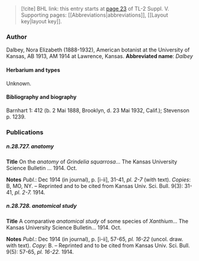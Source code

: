> [!cite] BHL link: this entry starts at [page 23](https://www.biodiversitylibrary.org/page/33259069) of TL-2 Suppl. V.
> Supporting pages: [[Abbreviations|abbreviations]], [[Layout key|layout key]].

### Author

Dalbey, Nora Elizabeth (1888-1932), American botanist at the University of Kansas, AB 1913, AM 1914 at Lawrence, Kansas. 
**Abbreviated name**: *Dalbey*

#### Herbarium and types

Unknown.

#### Bibliography and biography

Barnhart 1: 412 (b. 2 Mai 1888, Brooklyn, d. 23 Mai 1932, Calif.); Stevenson p. 1239.

### Publications

##### n.28.727. anatomy

**Title**
On the *anatomy* of *Grindelia squarrosa*... The Kansas University Science Bulletin ... 1914. Oct.

**Notes**
*Publ*.: Dec 1914 (in journal), p. \[i-ii\], 31-41, *pl. 2-7* (with text). *Copies*: B, MO, NY. – Reprinted and to be cited from Kansas Univ. Sci. Bull. 9(3): 31-41, *pl. 2-7.* 1914.

##### n.28.728. anatomical study

**Title**
A comparative *anatomical study* of some species of *Xanthium*... The Kansas University Science Bulletin... 1914. Oct.

**Notes**
*Publ*.: Dec 1914 (in journal), p. \[i-ii\], 57-65, *pl. 16-22* (uncol. draw. with text). *Copy*: B. – Reprinted and to be cited from Kansas Univ. Sci. Bull. 9(5): 57-65, *pl. 16-22.* 1914.

